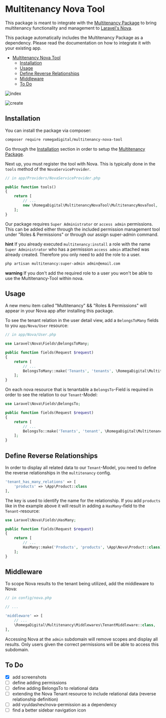 # Multitenancy Nova Tool

This package is meant to integrate with the [Multitenancy Package](https://github.com/bradenkeith/Multitenancy) to bring multitenancy functionality and management to [Laravel's Nova](https://nova.laravel.com).

This package automatically includes the Multitenancy Package as a dependency. Please read the documentation on how to integrate it with your existing app.

- [Multitenancy Nova Tool](#multitenancy-nova-tool)
  - [Installation](#installation)
  - [Usage](#usage)
  - [Define Reverse Relationships](#define-reverse-relationships)
  - [Middleware](#middleware)
  - [To Do](#to-do)

![index](https://user-images.githubusercontent.com/10154100/51168828-aa2b9280-18aa-11e9-9ed8-611888042bb1.png)

![create](https://user-images.githubusercontent.com/10154100/51168820-a566de80-18aa-11e9-951d-b70c2553524b.png)

## Installation

You can install the package via composer:

``` bash
composer require romegadigital/multitenancy-nova-tool
```

Go through the [Installation](https://github.com/bradenkeith/Multitenancy#installation) section in order to setup the [Multitenancy Package](https://packagist.org/packages/spatie/laravel-permission).

Next up, you must register the tool with Nova. This is typically done in the `tools` method of the `NovaServiceProvider`.

```php
// in app/Providers/NovaServiceProvider.php

public function tools()
{
    return [
        // ...
        new \RomegaDigital\MultitenancyNovaTool\MultitenancyNovaTool,
    ];
}
```

Our package requires `Super Administrator` or `access admin` permissions. This can be added either through the included permission management tool under "Roles & Permissions" or through our assign super-admin command.

**hint**
If you already executed `multitenancy:install` a role with the name `Super Administrator` who has a permission `access admin` attached was already created. Therefore you only need to add the role to a user.

```bash
php artisan multitenancy:super-admin admin@email.com
```

**warning**
If you don't add the required role to a user you won't be able to use the Multitenancy-Tool within nova.

## Usage

A new menu item called "Multitenancy" && "Roles & Permissions" will appear in your Nova app after installing this package.

To see the tenant relation in the user detail view, add a `BelongsToMany` fields to you `app/Nova/User` resource:

```php
// in app/Nova/User.php

use Laravel\Nova\Fields\BelongsToMany;

public function fields(Request $request)
{
    return [
        // ...
        BelongsToMany::make('Tenants', 'tenants', \RomegaDigital\MultitenancyNovaTool\Tenant::class),
    ];
}
```

On each nova resource that is tenantable a `BelongsTo`-Field is required in order to see the relation to our `Tenant`-Model:

```php
use Laravel\Nova\Fields\BelongsTo;

public function fields(Request $request)
{
    return [
        // ...
        BelongsTo::make('Tenants', 'tenant', \RomegaDigital\MultitenancyNovaTool\Tenant::class),
    ];
}
```

## Define Reverse Relationships

In order to display all related data to our `Tenant`-Model, you need to define the reverse relationships in the `multitenancy` config.

```php
'tenant_has_many_relations' => [
    'products' => \App\Product::class
],
```

The key is used to identify the name for the relationship. If you add `products` like in the example above it will result in adding a `HasMany`-field to the `Tenant`-resource:

```php
use Laravel\Nova\Fields\HasMany;

public function fields(Request $request)
{
    return [
        // ...
        HasMany::make('Products', 'products', \App\Nova\Product::class),
    ];
}
```

## Middleware

To scope Nova results to the tenant being utilized, add the middleware to Nova:

```php
// in config/nova.php

// ...

'middleware' => [
    // ...
    \RomegaDigital\Multitenancy\Middlewares\TenantMiddleware::class,
],
```

Accessing Nova at the `admin` subdomain will remove scopes and display all results. Only users given the correct permissions will be able to access this subdomain.


## To Do

- [x] add screenshots
- [ ] define adding permissions
- [ ] define adding BelongsTo to relational data
- [ ] extending the Nova Tenant resource to include relational data (reverse relationship definition)
- [ ] add vyuldashev/nova-permission as a dependency
- [ ] find a better sidebar navigation icon